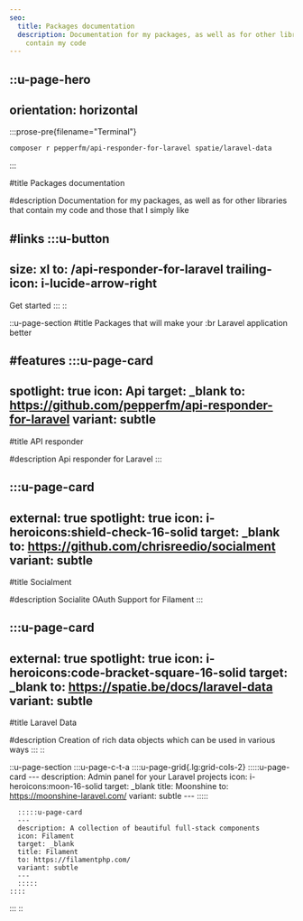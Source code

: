 ```yaml
---
seo:
  title: Packages documentation
  description: Documentation for my packages, as well as for other libraries that
    contain my code
---
```


::u-page-hero
---
orientation: horizontal
---
  :::prose-pre{filename="Terminal"}
  ```bash
  composer r pepperfm/api-responder-for-laravel spatie/laravel-data
  ```
  :::

#title
Packages documentation

#description
Documentation for my packages, as well as for other libraries that contain my code and those that I simply like

#links
  :::u-button
  ---
  size: xl
  to: /api-responder-for-laravel
  trailing-icon: i-lucide-arrow-right
  ---
  Get started
  :::
::

::u-page-section
#title
Packages that will make your :br Laravel application better

#features
  :::u-page-card
  ---
  spotlight: true
  icon: Api
  target: _blank
  to: https://github.com/pepperfm/api-responder-for-laravel
  variant: subtle
  ---
  #title
  API responder
  
  #description
  Api responder for Laravel
  :::

  :::u-page-card
  ---
  external: true
  spotlight: true
  icon: i-heroicons:shield-check-16-solid
  target: _blank
  to: https://github.com/chrisreedio/socialment
  variant: subtle
  ---
  #title
  Socialment
  
  #description
  Socialite OAuth Support for Filament
  :::

  :::u-page-card
  ---
  external: true
  spotlight: true
  icon: i-heroicons:code-bracket-square-16-solid
  target: _blank
  to: https://spatie.be/docs/laravel-data
  variant: subtle
  ---
  #title
  Laravel Data
  
  #description
  Creation of rich data objects which can be used in various ways
  :::
::

::u-page-section
  :::u-page-c-t-a
    ::::u-page-grid{.lg:grid-cols-2}
      :::::u-page-card
      ---
      description: Admin panel for your Laravel projects
      icon: i-heroicons:moon-16-solid
      target: _blank
      title: Moonshine
      to: https://moonshine-laravel.com/
      variant: subtle
      ---
      :::::
    
      :::::u-page-card
      ---
      description: A collection of beautiful full-stack components
      icon: Filament
      target: _blank
      title: Filament
      to: https://filamentphp.com/
      variant: subtle
      ---
      :::::
    ::::
  :::
::
